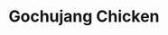 ---
title: "Gochujang Chicken"
type: "recipe"
tags: 
  - korean
  - chicken
  - easy
  - baked
source: "https://www.theendlessmeal.com/korean-paleo-chicken-thighs/"
image: "image.jpg"
---